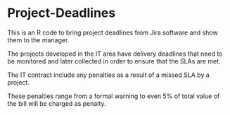 # Project-Deadlines

This is an R code to bring project deadlines from Jira software and show them to the manager.

The projects developed in the IT area have delivery deadlines that need to be monitored and later collected in order to ensure that the  SLAs are met.

The IT contract include any penalties as a result of a missed SLA by a project. 

These penalties range from a formal warning to even 5% of total value of the bill will be charged as penalty.
 
 
